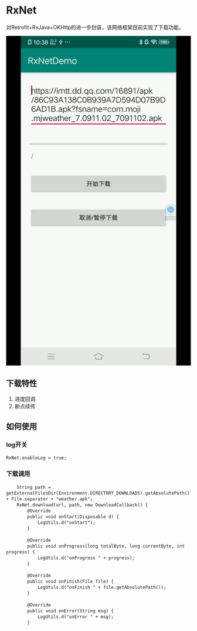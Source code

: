 # RxNet
对Retrofit+RxJava+OKHttp的进一步封装，该网络框架目前实现了下载功能。

![演示](/RxNet-download.gif)

## 下载特性
1. 进度回调
2. 断点续传

## 如何使用

### log开关

```
RxNet.enableLog = true;
```

### 下载调用

```
    String path = getExternalFilesDir(Environment.DIRECTORY_DOWNLOADS).getAbsolutePath() + File.separator + "weather.apk";
    RxNet.download(url, path, new DownloadCallback() {
        @Override
        public void onStart(Disposable d) {
            LogUtils.d("onStart");
        }

        @Override
        public void onProgress(long totalByte, long currentByte, int progress) {
            LogUtils.d("onProgress " + progress);
        }

        @Override
        public void onFinish(File file) {
            LogUtils.d("onFinish " + file.getAbsolutePath());
        }

        @Override
        public void onError(String msg) {
            LogUtils.d("onError " + msg);
        }
```
